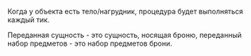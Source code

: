 Когда у объекта есть тело/нагрудник, процедура будет выполняться каждый тик.

Переданная сущность - это сущность, носящая броню, переданный набор предметов - это набор предметов брони.